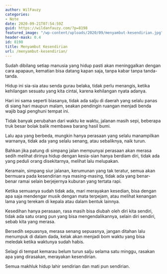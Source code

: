```yaml
---
author: WilFauzy
categories:
- Note
date: 2020-09-21T07:54:59Z
guid: https://wildanfauzy.com/?p=8198
featured_image: "/wp-content/uploads/2020/09/menyambut-kesendirian.jpg"
header-mask: 0.4
id: 8198
title: Menyambut Kesendirian
url: /menyambut-kesendirian/
---
```


Sudah dibilang setiap manusia yang hidup pasti akan meninggalkan dengan cara apapaun, kematian bisa datang kapan saja, tanpa kabar tanpa tanda-tanda.

Hidup ini sia-sia atau senda gurau belaka, tidak perlu menangis, ketika kehilangan sesuatu yang kita cintai, karena kehilangan nyata adanya.

Hari ini sama seperti biasanya, tidak ada salju di daerah yang selalu panas di siang hari maupun malam, seakan pendingin ruangan menjadi benda wajib bagi penghuni tempat ini.

Tidak banyak perubahan dari waktu ke waktu, jalanan masih sepi, beberapa truk besar bolak balik membawa barang hasil bumi.

Lalu apa yang berbeda, mungkin hanya perasaan yang selalu manampilkan warnanya, tidak ada yang selalu senang, atau sebaliknya, naik turun.

Bahkan jika patung di simpang jalan mempunyai perasaan akan merasa sedih melihat dirinya hidup dengan kesia-sian hanya berdiam diri, tidak ada yang peduli orang disekitarnya, melihat lalu melupakan.

Keramain, simpang siur jalanan, kerumunan yang tak teratur, semua akan bermuara pada kesendirian nya masing-masing, tidak ada yang benar-benar ramai selain berjejernya kuburan yang tertata rapi.

Ketika semuanya sudah tidak ada, mari merayakan kesedian, bisa dengan apa saja mendengar musik dengan mata terpejam, atau melihat kenangan lama yang terekam di kepala atau dalam bentuk lainnya.

Kesedihan hanya perasaan, rasa masih bisa diubah oleh diri kita sendiri, tidak ada satu orang pun yang bisa mengendalikannya, selain diri sendiri, sebab kita yang merasa.

Bersedih sepuasnya, merasa senang sepuasnya, jangan ditahan lalu menumpuk di dalam dada, kelak akan menjadi bom waktu yang bisa meledak ketika waktunya sudah habis.

Selagi di tempat kemarau belum turun salju selama satu minggu, rasakan apa yang dirasakan, merayakan kesendirian.

Semua makhluk hidup lahir sendirian dan mati pun sendirian.